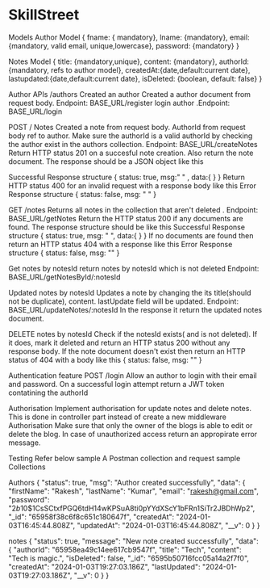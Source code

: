 # SkillStreet


Models
Author Model
{ fname: { mandatory}, lname: {mandatory}, email: {mandatory, valid email, unique,lowercase}, password: {mandatory} }

Notes Model
{ title: {mandatory,unique}, content: {mandatory}, authorId: {mandatory, refs to author model}, createdAt:{date,default:current date}, lastupdated:{date,default:current date}, isDeleted: {boolean, default: false}
}

 Author APIs /authors
Created an author
Created a author document from request body. Endpoint: BASE_URL/register
login author .Endpoint: BASE_URL/login


POST / Notes
Created a note from request body. AuthorId from request body ref to author.
Make sure the authorId is a valid authorId by checking the author exist in the authors collection.
Endpoint: BASE_URL/createNotes
Return HTTP status 201 on a succesful note creation. Also return the note document. The response should be a JSON object like this

Successful Response structure
{
  status: true,
  msg:" " ,
  data:{
  }
}
Return HTTP status 400 for an invalid request with a response body like this
Error Response structure
{
  status: false,
  msg: " "
}


GET /notes
Returns all notes in the collection that aren't deleted .
Endpoint: BASE_URL/getNotes
Return the HTTP status 200 if any documents are found. The response structure should be like this
Successful Response structure
{
  status: true,
  msg: " ",
  data:{
  }
}
If no documents are found then return an HTTP status 404 with a response like this
Error Response structure
{
  status: false,
  msg: ""
}

Get  notes by notesId
return notes by notesId which is not deleted
Endpoint: BASE_URL/getNotesById/:notesId

Updated notes by notesId
Updates a note by changing the its title(should not be duplicate), content.
lastUpdate field will be updated.
Endpoint: BASE_URL/updateNotes/:notesId
In the response it  return the updated notes document.

DELETE notes by notesId
Check if the notesId exists( and is not deleted). If it does, mark it deleted and return an HTTP status 200 without any response body.
If the note document doesn't exist then return an HTTP status of 404 with a body like this
{
  status: false,
  msg: ""
}

Authentication  feature
POST /login
Allow an author to login with their email and password. On a successful login attempt return a JWT token contatining the authorId


Authorisation
Implement authorisation for update notes and delete notes.
This is done in controller part instead of create a new middleware
Authorisation
Make sure that only the owner of the blogs is able to edit or delete the blog.
In case of unauthorized access return an appropirate error message.



Testing
Refer below sample
A Postman collection and request sample
Collections

Authors
{
    "status": true,
    "msg": "Author created successfully",
    "data": {
        "firstName": "Rakesh",
        "lastName": "Kumar",
        "email": "rakesh@gmail.com",
        "password": "$2b$10$1CsSCtxfPGQ6tdH14wKPSuA8ti0pYYdXScY1bFRn1SiTr2JBDhWp2",
        "_id": "65958f38c6f8c651c180647f",
        "createdAt": "2024-01-03T16:45:44.808Z",
        "updatedAt": "2024-01-03T16:45:44.808Z",
        "__v": 0
    }
}


notes
{
    "status": true,
    "message": "New note created successfully",
    "data": {
        "authorId": "65958ea49c14ee617cb9547f",
        "title": "Tech",
        "content": "Tech is magic.",
        "isDeleted": false,
        "_id": "6595b50716fcc05a14a2f7f0",
        "createdAt": "2024-01-03T19:27:03.186Z",
        "lastUpdated": "2024-01-03T19:27:03.186Z",
        "__v": 0
    }
}






